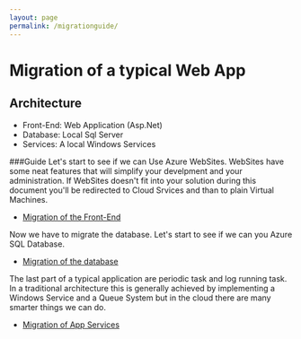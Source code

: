 ```yaml
---
layout: page
permalink: /migrationguide/
---
```

# Migration of a typical Web App #

## Architecture ##
    
- Front-End: Web Application (Asp.Net)
- Database: Local Sql Server
- Services: A local Windows Services



###Guide
Let's start to see if we can Use Azure WebSites. WebSites have some neat features that will simplify your develpment and your administration. If WebSites doesn't fit into your solution during this document you'll be redirected to Cloud Srvices and than to plain Virtual Machines.

- [Migration of the Front-End](/migrationguide/Websites/)

Now we have to migrate the database. Let's start to see if we can you Azure SQL Database.

- [Migration of the database](/migrationguide/SQL-database/)

The last part of a typical application are periodic task and log running task. In a traditional architecture this is generally achieved by implementing a Windows Service and a Queue System but in the cloud there are many smarter things we can do.

- [Migration of App Services](/migrationguide/services/)

